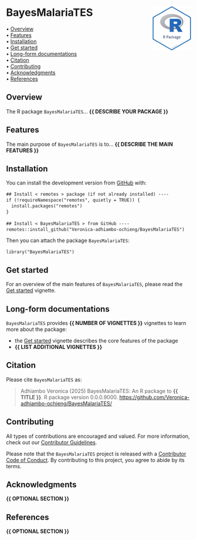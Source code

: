 <!-- README.md is generated from README.Rmd. Please edit that file -->

# BayesMalariaTES <img src="man/figures/package-sticker.png" align="right" style="float:right; height:120px;"/>

<!-- badges: start -->
<!-- badges: end -->
<p align="left">
• <a href="#overview">Overview</a><br> •
<a href="#features">Features</a><br> •
<a href="#installation">Installation</a><br> •
<a href="#get-started">Get started</a><br> •
<a href="#long-form-documentations">Long-form documentations</a><br> •
<a href="#citation">Citation</a><br> •
<a href="#contributing">Contributing</a><br> •
<a href="#acknowledgments">Acknowledgments</a><br> •
<a href="#references">References</a>
</p>

## Overview

The R package `BayesMalariaTES`… **{{ DESCRIBE YOUR PACKAGE }}**

## Features

The main purpose of `BayesMalariaTES` is to… **{{ DESCRIBE THE MAIN
FEATURES }}**

## Installation

You can install the development version from
[GitHub](https://github.com/) with:

    ## Install < remotes > package (if not already installed) ----
    if (!requireNamespace("remotes", quietly = TRUE)) {
      install.packages("remotes")
    }

    ## Install < BayesMalariaTES > from GitHub ----
    remotes::install_github("Veronica-adhiambo-ochieng/BayesMalariaTES")

Then you can attach the package `BayesMalariaTES`:

    library("BayesMalariaTES")

## Get started

For an overview of the main features of `BayesMalariaTES`, please read
the [Get
started](https://Veronica-adhiambo-ochieng.github.io/BayesMalariaTES/articles/BayesMalariaTES.html)
vignette.

## Long-form documentations

`BayesMalariaTES` provides **{{ NUMBER OF VIGNETTES }}** vignettes to
learn more about the package:

-   the [Get
    started](https://Veronica-adhiambo-ochieng.github.io/BayesMalariaTES/articles/BayesMalariaTES.html)
    vignette describes the core features of the package
-   **{{ LIST ADDITIONAL VIGNETTES }}**

## Citation

Please cite `BayesMalariaTES` as:

> Adhiambo Veronica (2025) BayesMalariaTES: An R package to **{{ TITLE
> }}**. R package version 0.0.0.9000.
> <https://github.com/Veronica-adhiambo-ochieng/BayesMalariaTES/>

## Contributing

All types of contributions are encouraged and valued. For more
information, check out our [Contributor
Guidelines](https://github.com/Veronica-adhiambo-ochieng/BayesMalariaTES/blob/main/CONTRIBUTING.md).

Please note that the `BayesMalariaTES` project is released with a
[Contributor Code of
Conduct](https://contributor-covenant.org/version/2/1/CODE_OF_CONDUCT.html).
By contributing to this project, you agree to abide by its terms.

## Acknowledgments

**{{ OPTIONAL SECTION }}**

## References

**{{ OPTIONAL SECTION }}**
